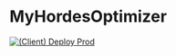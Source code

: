 # MyHordesOptimizer

[![(Client) Deploy Prod](https://github.com/zerah54/MyHordesOptimizer/actions/workflows/deploy-client-prod.yml/badge.svg?branch=main)](https://github.com/zerah54/MyHordesOptimizer/actions/workflows/deploy-client-prod.yml)
